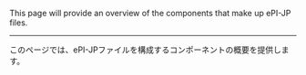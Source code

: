 This page will provide an overview of the components that make up ePI-JP files.

---

このページでは、ePI-JPファイルを構成するコンポーネントの概要を提供します。
